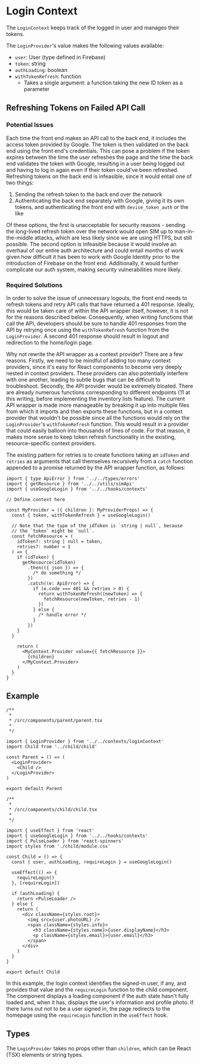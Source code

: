 # Login Context

The `LoginContext` keeps track of the logged in user and manages their tokens.

The `LoginProvider`'s value makes the following values available:

- `user`: User (type defined in Firebase)
- `token`: string
- `authLoading`: boolean
- `withTokenRefresh`: function
  - Takes a single argument: a function taking the new ID token as a parameter

## Refreshing Tokens on Failed API Call

### Potential Issues

Each time the front end makes an API call to the back end, it includes the access token provided by Google. The token is then validated on the back end using the front end's credentials. This can pose a problem if the token expires between the time the user refreshes the page and the time the back end validates the token with Google, resulting in a user being logged out and having to log in again even if their token could've been refreshed. Refreshing tokens on the back end is infeasible, since it would entail one of two things:

1. Sending the refresh token to the back end over the network
2. Authenticating the back end separately with Google, giving it its own tokens, and authenticating the front end with `devise_token_auth` or the like

Of these options, the first is unacceptable for security reasons - sending the long-lived refresh token over the network would open SIM up to man-in-the-middle attacks, which are less likely since we are using HTTPS, but still possible. The second option is infeasible because it would involve an overhaul of our entire auth architecture and could entail months of work given how difficult it has been to work with Google Identity prior to the introduction of Firebase on the front end. Additionally, it would further complicate our auth system, making security vulnerabilities more likely.

### Required Solutions

In order to solve the issue of unnecessary logouts, the front end needs to refresh tokens and retry API calls that have returned a 401 response. Ideally, this would be taken care of within the API wrapper itself, however, it is not for the reasons described below. Consequently, when writing functions that call the API, developers should be sure to handle 401 responses from the API by retrying once using the `withTokenRefresh` function from the `LoginProvider`. A second 401 response should result in logout and redirection to the home/login page.

Why not rewrite the API wrapper as a context provider? There are a few reasons. Firstly, we need to be mindful of adding too many context providers, since it's easy for React components to become very deeply nested in context providers. These providers can also potentially interfere with one another, leading to subtle bugs that can be difficult to troubleshoot. Secondly, the API provider would be extremely bloated. There are already numerous functions corresponding to different endpoints (11 at this writing, before implementing the inventory lists feature). The current API wrapper is made more manageable by breaking it up into multiple files from which it imports and then exports these functions, but in a context provider that wouldn't be possible since all the functions would rely on the `LoginProvider`'s `withTokenRefresh` function. This would result in a provider that could easily balloon into thousands of lines of code. For that reason, it makes more sense to keep token refresh functionality in the existing, resource-specific context providers.

The existing pattern for retries is to create functions taking an `idToken` and `retries` as arguments that call themselves recursively from a `catch` function appended to a promise returned by the API wrapper function, as follows:

```tsx
import { type ApiError } from '../../types/errors'
import { getResource } from '../../utils/simApi'
import { useGoogleLogin } from '../../hooks/contexts'

// Define context here

const MyProvider = ({ children }: MyProviderProps) => {
  const { token, withTokenRefresh } = useGoogleLogin()

  // Note that the type of the idToken is `string | null`, because
  // the `token` might be `null`.
  const fetchResource = (
    idToken?: string | null = token,
    retries?: number = 1
  ) => {
    if (idToken) {
      getResource(idToken)
        .then(({ json }) => {
          /* do something */
        })
        .catch((e: ApiError) => {
          if (e.code === 401 && retries > 0) {
            return withTokenRefresh((newToken) => {
              fetchResource(newToken, retries - 1)
            })
          } else {
            /* handle error */
          }
        })
    }
  }

    return (
      <MyContext.Provider value={{ fetchResource }}>
        {children}
      </MyContext.Provider>
    )
  }
}
```

## Example

```tsx
/**
 *
 * /src/components/parent/parent.tsx
 *
 */

import { LoginProvider } from '../../contexts/loginContext'
import Child from '../child/child'

const Parent = () => (
  <LoginProvider>
    <Child />
  </LoginProvider>
)

export default Parent

/**
 *
 * /src/components/child/child.tsx
 *
 */

import { useEffect } from 'react'
import { useGoogleLogin } from '../../hooks/contexts'
import { PulseLoader } from 'react-spinners'
import styles from './child/module.css'

const Child = () => {
  const { user, authLoading, requireLogin } = useGoogleLogin()

  useEffect(() => {
    requireLogin()
  }, [requireLogin])

  if (authLoading) {
    return <PulseLoader />
  } else {
    return (
      <div className={styles.root}>
        <img src={user.photoURL} />
        <span className={styles.info}>
          <h3 className={styles.name}>{user.displayName}</h3>
          <p className={styles.email}>{user.email}</h3>
        </span>
      </div>
    )
  }
}

export default Child
```

In this example, the login context identifies the signed-in user, if any, and provides that value and the `requireLogin` function to the child component. The component displays a loading component if the auth state hasn't fully loaded and, when it has, displays the user's information and profile photo. If there turns out not to be a user signed in, the page redirects to the homepage using the `requireLogin` function in the `useEffect` hook.

## Types

The `LoginProvider` takes no props other than `children`, which can be React (TSX) elements or string types.
